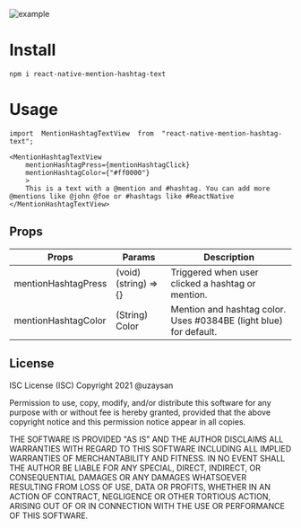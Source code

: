 ![example](https://raw.githubusercontent.com/uzaysan/react-native-mention-hashtag-text/main/screenshot.jpg)

# Install

    npm i react-native-mention-hashtag-text


# Usage

  

    import  MentionHashtagTextView  from  "react-native-mention-hashtag-text";
     
    <MentionHashtagTextView
	    mentionHashtagPress={mentionHashtagClick}
	    mentionHashtagColor={"#ff0000"}
	    >
	    This is a text with a @mention and #hashtag. You can add more @mentions like @john @foe or #hashtags like #ReactNative
    </MentionHashtagTextView>


## Props


|       Props         |Params                          |Description                        |
|----------------|-------------------------------|-----------------------------|
|mentionHashtagPress|(void) (string) => {}             |Triggered when user clicked a hashtag or mention.          |
|mentionHashtagColor         |(String) Color          |Mention and hashtag color. Uses #0384BE (light blue) for default.





## License

ISC License (ISC)
Copyright 2021 @uzaysan

Permission to use, copy, modify, and/or distribute this software for any purpose with or without fee is hereby granted, provided that the above copyright notice and this permission notice appear in all copies.

THE SOFTWARE IS PROVIDED "AS IS" AND THE AUTHOR DISCLAIMS ALL WARRANTIES WITH REGARD TO THIS SOFTWARE INCLUDING ALL IMPLIED WARRANTIES OF MERCHANTABILITY AND FITNESS. IN NO EVENT SHALL THE AUTHOR BE LIABLE FOR ANY SPECIAL, DIRECT, INDIRECT, OR CONSEQUENTIAL DAMAGES OR ANY DAMAGES WHATSOEVER RESULTING FROM LOSS OF USE, DATA OR PROFITS, WHETHER IN AN ACTION OF CONTRACT, NEGLIGENCE OR OTHER TORTIOUS ACTION, ARISING OUT OF OR IN CONNECTION WITH THE USE OR PERFORMANCE OF THIS SOFTWARE.
